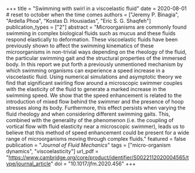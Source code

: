 +++
title = "Swimming with swirl in a viscoelastic fluid"
date = 2020-08-01 # reset to october when the time comes
authors = ["Jeremy P. Binagia", "Ardella Phoa", "Kostas D. Housiadas", "Eric S. G. Shaqfeh"]
publication_types = ["2"]
abstract = "Microorganisms are commonly found swimming in complex biological fluids such as mucus and these fluids respond elastically to deformation. These viscoelastic fluids have been previously shown to affect the swimming kinematics of these microorganisms in non-trivial ways depending on the rheology of the fluid, the particular swimming gait and the structural properties of the immersed body. In this report we put forth a previously unmentioned mechanism by which swimming organisms can experience a speed increase in a viscoelastic fluid. Using numerical simulations and asymptotic theory we find that significant swirling flow around a microscopic swimmer couples with the elasticity of the fluid to generate a marked increase in the swimming speed. We show that the speed enhancement is related to the introduction of mixed flow behind the swimmer and the presence of hoop stresses along its body. Furthermore, this effect persists when varying the fluid rheology and when considering different swimming gaits. This, combined with the generality of the phenomenon (i.e. the coupling of vortical flow with fluid elasticity near a microscopic swimmer), leads us to believe that this method of speed enhancement could be present for a wide range of microorganisms moving through complex fluids."
featured = false
publication = "*Journal of Fluid Mechanics*"
tags = ["micro-organism dynamics", "viscoelasticity"]
url_pdf = "https://www.cambridge.org/core/product/identifier/S0022112020004565/type/journal_article"
doi = "10.1017/jfm.2020.456"
+++
